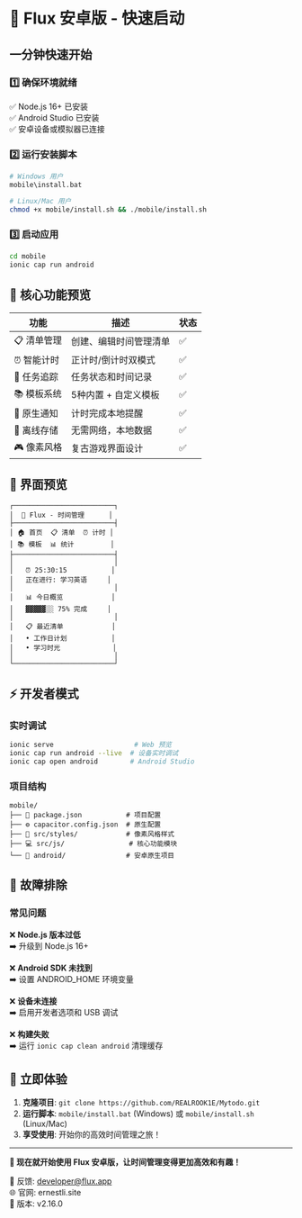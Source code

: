# 🚀 Flux 安卓版 - 快速启动

## 一分钟快速开始

### 1️⃣ 确保环境就绪
✅ Node.js 16+ 已安装  
✅ Android Studio 已安装  
✅ 安卓设备或模拟器已连接  

### 2️⃣ 运行安装脚本
```bash
# Windows 用户
mobile\install.bat

# Linux/Mac 用户  
chmod +x mobile/install.sh && ./mobile/install.sh
```

### 3️⃣ 启动应用
```bash
cd mobile
ionic cap run android
```

## 🎯 核心功能预览

| 功能 | 描述 | 状态 |
|------|------|------|
| 📋 清单管理 | 创建、编辑时间管理清单 | ✅ |
| ⏰ 智能计时 | 正计时/倒计时双模式 | ✅ |
| 📝 任务追踪 | 任务状态和时间记录 | ✅ |
| 📚 模板系统 | 5种内置 + 自定义模板 | ✅ |
| 🔔 原生通知 | 计时完成本地提醒 | ✅ |
| 💾 离线存储 | 无需网络，本地数据 | ✅ |
| 🎮 像素风格 | 复古游戏界面设计 | ✅ |

## 📸 界面预览
```
┌─────────────────────────┐
│  📱 Flux - 时间管理      │
├─────────────────────────┤
│ 🏠 首页  📋 清单  ⏰ 计时 │
│ 📚 模板  📊 统计         │
├─────────────────────────┤
│                         │
│   ⏰ 25:30:15           │
│   正在进行: 学习英语     │
│                         │
│   📊 今日概览            │
│   ▓▓▓▓▓░░ 75% 完成     │
│                         │
│   📋 最近清单            │
│   • 工作日计划           │
│   • 学习时光             │
│                         │
└─────────────────────────┘
```

## ⚡ 开发者模式

### 实时调试
```bash
ionic serve                    # Web 预览
ionic cap run android --live  # 设备实时调试
ionic cap open android        # Android Studio
```

### 项目结构
```
mobile/
├── 📄 package.json           # 项目配置
├── ⚙️ capacitor.config.json  # 原生配置
├── 🎨 src/styles/            # 像素风格样式
├── 💻 src/js/                # 核心功能模块
└── 📱 android/               # 安卓原生项目
```

## 🔧 故障排除

### 常见问题
❌ **Node.js 版本过低**  
➡️ 升级到 Node.js 16+

❌ **Android SDK 未找到**  
➡️ 设置 ANDROID_HOME 环境变量

❌ **设备未连接**  
➡️ 启用开发者选项和 USB 调试

❌ **构建失败**  
➡️ 运行 `ionic cap clean android` 清理缓存

## 🎊 立即体验

1. **克隆项目**: `git clone https://github.com/REALROOK1E/Mytodo.git`
2. **运行脚本**: `mobile/install.bat` (Windows) 或 `mobile/install.sh` (Linux/Mac)
3. **享受使用**: 开始你的高效时间管理之旅！

---

**🚀 现在就开始使用 Flux 安卓版，让时间管理变得更加高效和有趣！**

📧 反馈: developer@flux.app  
🌐 官网: ernestli.site  
📱 版本: v2.16.0
